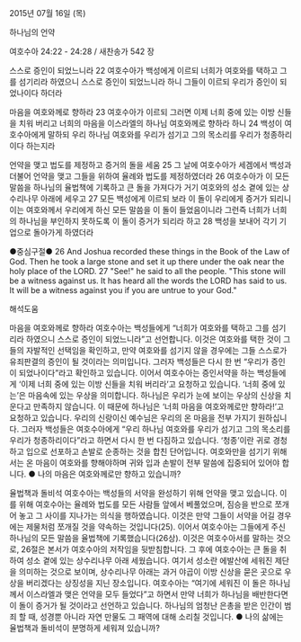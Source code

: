 2015년 07월 16일 (목)

하나님의 언약



여호수아 24:22 - 24:28 / 새찬송가 542 장


스스로 증인이 되었느니라
22 여호수아가 백성에게 이르되 너희가 여호와를 택하고 그를 섬기리라 하였으니 스스로 증인이 되었느니라 하니 그들이 이르되 우리가 증인이 되었나이다 하더라 

마음을 여호와께로 향하라
23 여호수아가 이르되 그러면 이제 너희 중에 있는 이방 신들을 치워 버리고 너희의 마음을 이스라엘의 하나님 여호와께로 향하라 하니 
24 백성이 여호수아에게 말하되 우리 하나님 여호와를 우리가 섬기고 그의 목소리를 우리가 청종하리이다 하는지라 

언약을 맺고 법도를 제정하고 증거의 돌을 세움
25 그 날에 여호수아가 세겜에서 백성과 더불어 언약을 맺고 그들을 위하여 율례와 법도를 제정하였더라  26 여호수아가 이 모든 말씀을 하나님의 율법책에 기록하고 큰 돌을 가져다가 거기 여호와의 성소 곁에 있는 상수리나무 아래에 세우고 27 모든 백성에게 이르되 보라 이 돌이 우리에게 증거가 되리니 이는 여호와께서 우리에게 하신 모든 말씀을 이 돌이 들었음이니라 그런즉 너희가 너희의 하나님을 부인하지 못하도록 이 돌이 증거가 되리라 하고 28 백성을 보내어 각기 기업으로 돌아가게 하였더라 

●중심구절● 26 And Joshua recorded these things in the Book of the Law of God. Then he took a large stone and set it up there under the oak near the holy place of the LORD. 27 "See!" he said to all the people. "This stone will be a witness against us. It has heard all the words the LORD has said to us. It will be a witness against you if you are untrue to your God."

해석도움





마음을 여호와께로 향하라
여호수아는 백성들에게 “너희가 여호와를 택하고 그를 섬기리라 하였으니 스스로 증인이 되었느니라”고 선언합니다. 이것은 여호와를 택한 것이 그들의 자발적인 선택임을 확인하고, 만약 여호와를 섬기지 않을 경우에는 그들 스스로가 유죄판결의 증인이 될 것이라는 의미입니다. 그러자 백성들은 다시 한 번 “우리가 증인이 되었나이다”라고 확인하고 있습니다. 이어서 여호수아는 증인서약을 하는 백성들에게 ‘이제 너희 중에 있는 이방 신들을 치워 버리라’고 요청하고 있습니다. ‘너희 중에 있는’은 마음속에 있는 우상을 의미합니다. 하나님은 우리가 눈에 보이는 우상의 신상을 치운다고 만족하지 않습니다. 이 때문에 하나님은 ‘너희 마음을 여호와께로만 향하라!’고 요청하고 있습니다. 우리의 신랑이신 예수님은 우리의 온 마음을 전부 가지기 원하십니다. 그러자 백성들은 여호수아에게 “우리 하나님 여호와를 우리가 섬기고 그의 목소리를 우리가 청종하리이다”라고 하면서 다시 한 번 다짐하고 있습니다. ‘청종’이란 귀로 경청하고 입으로 선포하고 손발로 순종하는 것을 합친 단어입니다. 여호와만을 섬기기 위해서는 온 마음이 여호와를 향해야하며 귀와 입과 손발이 전부 말씀에 집중되어 있어야 합니다.
● 나의 마음은 여호와께로만 향하고 있습니까?   


율법책과 돌비석
여호수아는 백성들의 서약을 완성하기 위해 언약을 맺고 있습니다. 이를 위해 여호수아는 율례와 법도를 모든 사람들 앞에서 베풀었으며, 짐승을 반으로 쪼개어 놓고 그 사이를 지나가는 의식을 행하였습니다. 이것은 만약 그들이 서약을 어길 경우에는 제물처럼 쪼개질 것을 약속하는 것입니다(25). 이어서 여호수아는 그들에게 주신 하나님의 모든 말씀을 율법책에 기록했습니다(26상). 이것은 여호수아서를 말하는 것으로, 26절은 본서가 여호수아의 저작임을 뒷받침합니다. 그 후에 여호수아는 큰 돌을 취하여 성소 곁에 있는 상수리나무 아래 세웠습니다. 여기서 성소란 에발산에 세워진 제단을 의미하는 것으로 보이며, 상수리나무 아래는 과거 야곱이 이방 신상을 묻은 곳으로 우상을 버리겠다는 상징성을 지닌 장소입니다. 여호수아는 “여기에 세워진 이 돌은 하나님께서 이스라엘과 맺은 언약을 모두 들었다”고 하면서 만약 너희가 하나님을 배반한다면 이 돌이 증거가 될 것이라고 선언하고 있습니다. 하나님의 엄청난 은총을 받은 인간이 범죄 할 때, 성경뿐 아니라 자연 만물도 그 패역에 대해 소리칠 것입니다.
● 나의 삶에는 율법책과 돌비석이 분명하게 세워져 있습니까?